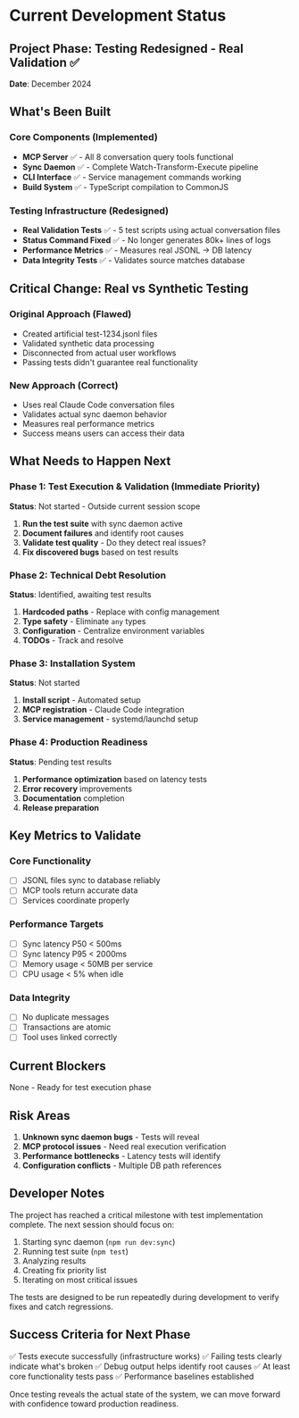 # Current Development Status

## Project Phase: Testing Redesigned - Real Validation ✅
**Date**: December 2024

## What's Been Built

### Core Components (Implemented)
- **MCP Server** ✅ - All 8 conversation query tools functional
- **Sync Daemon** ✅ - Complete Watch-Transform-Execute pipeline
- **CLI Interface** ✅ - Service management commands working
- **Build System** ✅ - TypeScript compilation to CommonJS

### Testing Infrastructure (Redesigned)
- **Real Validation Tests** ✅ - 5 test scripts using actual conversation files
- **Status Command Fixed** ✅ - No longer generates 80k+ lines of logs
- **Performance Metrics** ✅ - Measures real JSONL → DB latency
- **Data Integrity Tests** ✅ - Validates source matches database

## Critical Change: Real vs Synthetic Testing

### Original Approach (Flawed)
- Created artificial test-1234.jsonl files
- Validated synthetic data processing
- Disconnected from actual user workflows
- Passing tests didn't guarantee real functionality

### New Approach (Correct)
- Uses real Claude Code conversation files
- Validates actual sync daemon behavior
- Measures real performance metrics
- Success means users can access their data

## What Needs to Happen Next

### Phase 1: Test Execution & Validation (Immediate Priority)
**Status**: Not started - Outside current session scope

1. **Run the test suite** with sync daemon active
2. **Document failures** and identify root causes
3. **Validate test quality** - Do they detect real issues?
4. **Fix discovered bugs** based on test results

### Phase 2: Technical Debt Resolution
**Status**: Identified, awaiting test results

1. **Hardcoded paths** - Replace with config management
2. **Type safety** - Eliminate `any` types
3. **Configuration** - Centralize environment variables
4. **TODOs** - Track and resolve

### Phase 3: Installation System
**Status**: Not started

1. **Install script** - Automated setup
2. **MCP registration** - Claude Code integration
3. **Service management** - systemd/launchd setup

### Phase 4: Production Readiness
**Status**: Pending test results

1. **Performance optimization** based on latency tests
2. **Error recovery** improvements
3. **Documentation** completion
4. **Release preparation**

## Key Metrics to Validate

### Core Functionality
- [ ] JSONL files sync to database reliably
- [ ] MCP tools return accurate data
- [ ] Services coordinate properly

### Performance Targets
- [ ] Sync latency P50 < 500ms
- [ ] Sync latency P95 < 2000ms
- [ ] Memory usage < 50MB per service
- [ ] CPU usage < 5% when idle

### Data Integrity
- [ ] No duplicate messages
- [ ] Transactions are atomic
- [ ] Tool uses linked correctly

## Current Blockers

None - Ready for test execution phase

## Risk Areas

1. **Unknown sync daemon bugs** - Tests will reveal
2. **MCP protocol issues** - Need real execution verification
3. **Performance bottlenecks** - Latency tests will identify
4. **Configuration conflicts** - Multiple DB path references

## Developer Notes

The project has reached a critical milestone with test implementation complete. The next session should focus on:

1. Starting sync daemon (`npm run dev:sync`)
2. Running test suite (`npm test`)
3. Analyzing results
4. Creating fix priority list
5. Iterating on most critical issues

The tests are designed to be run repeatedly during development to verify fixes and catch regressions.

## Success Criteria for Next Phase

✅ Tests execute successfully (infrastructure works)
✅ Failing tests clearly indicate what's broken
✅ Debug output helps identify root causes
✅ At least core functionality tests pass
✅ Performance baselines established

Once testing reveals the actual state of the system, we can move forward with confidence toward production readiness.
